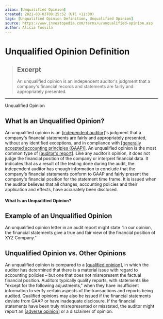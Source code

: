 ```yaml
---
alias: [Unqualified Opinion]
created: 2021-03-03T00:25:52 (UTC +11:00)
tags: [Unqualified Opinion Definition, Unqualified Opinion]
source: https://www.investopedia.com/terms/u/unqualified-opinion.asp
author: Alicia Tuovila
---
```


# Unqualified Opinion Definition

> ## Excerpt
> An unqualified opinion is an independent auditor's judgment that a company's financial records and statements are fairly and appropriately presented.

---

Unqualified Opinion
## What Is an Unqualified Opinion?

An unqualified opinion is an [[independent auditor]](https://www.investopedia.com/terms/i/independentauditor.asp)'s judgment that a company's financial statements are fairly and appropriately presented, without any identified exceptions, and in compliance with [[generally accepted accounting principles (GAAP)]](https://www.investopedia.com/terms/g/gaap.asp). An unqualified opinion is the most common type of [[auditor's report]](https://www.investopedia.com/terms/a/auditorsreport.asp). Like any auditor’s opinion, it does not judge the financial position of the company or interpret financial data. It indicates that as a result of the testing done during the audit, the independent auditor has enough information to conclude that the company's financial statements conform to GAAP and fairly present the company's financial position for the statement time frame. It is issued when the auditor believes that all changes, accounting policies and their application and effects, have accurately been disclosed.

#### What Is an Unqualified Opinion?

## Example of an Unqualified Opinion

An unqualified opinion letter in an audit report might state “In our opinion, the financial statements give a true and fair view of the financial position of XYZ Company.”

## Unqualified Opinion vs. Other Opinions

An unqualified opinion is compared to a [[qualified opinion]](https://www.investopedia.com/terms/q/qualifiedopinion.asp), in which the auditor has determined that there is a material issue with regard to accounting policies – but one that does not misrepresent the factual financial position. Auditors typically qualify reports, with statements like "except for the following adjustments," when they have insufficient information to verify certain aspects of the transactions and reports being audited. Qualified opinions may also be issued if the financial statements deviate from GAAP or have inadequate disclosure. If the financial statements have been truly misrepresented or misstated, the auditor might report an [[adverse opinion]](https://www.investopedia.com/terms/a/adverseopinion.asp) or a disclaimer of opinion.

